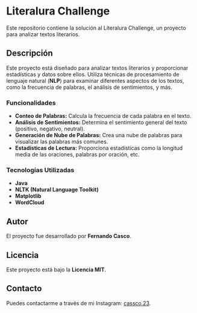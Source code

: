 # Literalura Challenge

Este repositorio contiene la solución al Literalura Challenge, un proyecto para analizar textos literarios.

## Descripción

Este proyecto está diseñado para analizar textos literarios y proporcionar estadísticas y datos sobre ellos. Utiliza técnicas de procesamiento de lenguaje natural (**NLP**) para examinar diferentes aspectos de los textos, como la frecuencia de palabras, el análisis de sentimientos, y más.

### Funcionalidades

- **Conteo de Palabras:** Calcula la frecuencia de cada palabra en el texto.
- **Análisis de Sentimientos:** Determina el sentimiento general del texto (positivo, negativo, neutral).
- **Generación de Nube de Palabras:** Crea una nube de palabras para visualizar las palabras más comunes.
- **Estadísticas de Lectura:** Proporciona estadísticas como la longitud media de las oraciones, palabras por oración, etc.

### Tecnologías Utilizadas

- **Java**
- **NLTK (Natural Language Toolkit)**
- **Matplotlib**
- **WordCloud**

## Autor

El proyecto fue desarrollado por **Fernando Casco**.

## Licencia

Este proyecto está bajo la **Licencia MIT**.

## Contacto

Puedes contactarme a través de mi Instagram: [cassco.23](https://www.instagram.com/cassco.23/).
